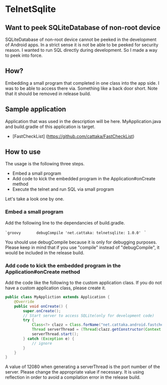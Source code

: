 TelnetSqlite
============


## Want to peek SQLiteDatabase of non-root device

SQLiteDatabase of non-root device cannot be peeked in the development of Android apps. 
In a strict sense it is not be able to be peeked for security reason.
I wanted to run SQL directly during development. 
So I made a way to peek into force. 


## How? 

Embedding a small program that completed in one class into the app side.
I was to be able to access there via. 
Something like a back door short. 
Note that it should be removed in release build.


## Sample application

Application that was used in the description will be here. 
MyApplication.java and build.gradle of this application is target. 

* [FastCheckList] (https://github.com/cattaka/FastCheckList) 


## How to use 

The usage is the following three steps. 

* Embed a small program 
* Add code to kick the embedded program in the Application#onCreate method
* Execute the telnet and run SQL via small program

Let's take a look one by one. 

### Embed a small program 

Add the following line to the dependancies of build.gradle. 

`` `groovy 
     debugCompile 'net.cattaka: telnetsqlite: 1.0.0' 
`` `

You should use debugCompile because it is only for debugging purposes. 
Please keep in mind that if you use "compile" instead of "debugCompile", it would be included in the release build. 


### Add code to kick the embedded program in the Application#onCreate method

Add the code like the following to the custom application class. 
If you do not have a custom application class, please create it.

```java
public class MyAppliction extends Application {
    @Override
    public void onCreate() {
        super.onCreate();
        // Start server to access SQLite(only for development code)
        try {
            Class<?> clazz = Class.forName("net.cattaka.android.fastchecklist.TelnetSqliteService$TelnetSqliteServer");
            Thread serverThread = (Thread)clazz.getConstructor(Context.class, int.class).newInstance(this, 12080);
            serverThread.start();
        } catch (Exception e) {
            // ignore
        }
    }
}
```

A value of 12080 when generating a serverThread is the port number of the server. 
Please change the appropriate value if necessary. 
It is using reflection in order to avoid a compilation error in the release build.


